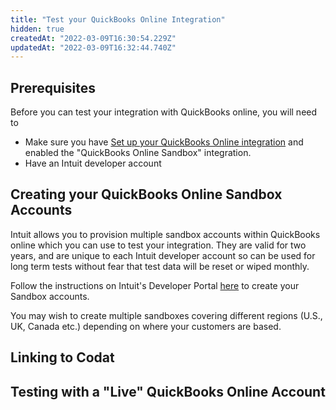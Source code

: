 ```yaml
---
title: "Test your QuickBooks Online Integration"
hidden: true
createdAt: "2022-03-09T16:30:54.229Z"
updatedAt: "2022-03-09T16:32:44.740Z"
---
```


## Prerequisites

Before you can test your integration with QuickBooks online, you will need to

- Make sure you have [Set up your QuickBooks Online integration](/integrations/accounting/quickbooksonline-new-setup) and enabled the "QuickBooks Online Sandbox" integration.
- Have an Intuit developer account

## Creating your QuickBooks Online Sandbox Accounts

Intuit allows you to provision multiple sandbox accounts within QuickBooks online which you can use to test your integration. They are valid for two years, and are unique to each Intuit developer account so can be used for long term tests without fear that test data will be reset or wiped monthly.

Follow the instructions on Intuit's Developer Portal <a href="https://developer.intuit.com/app/developer/qbo/docs/develop/sandboxes/manage-your-sandboxes" target="_blank">here</a> to create your Sandbox accounts.

You may wish to create multiple sandboxes covering different regions (U.S., UK, Canada etc.) depending on where your customers are based.

## Linking to Codat

## Testing with a "Live" QuickBooks Online Account
